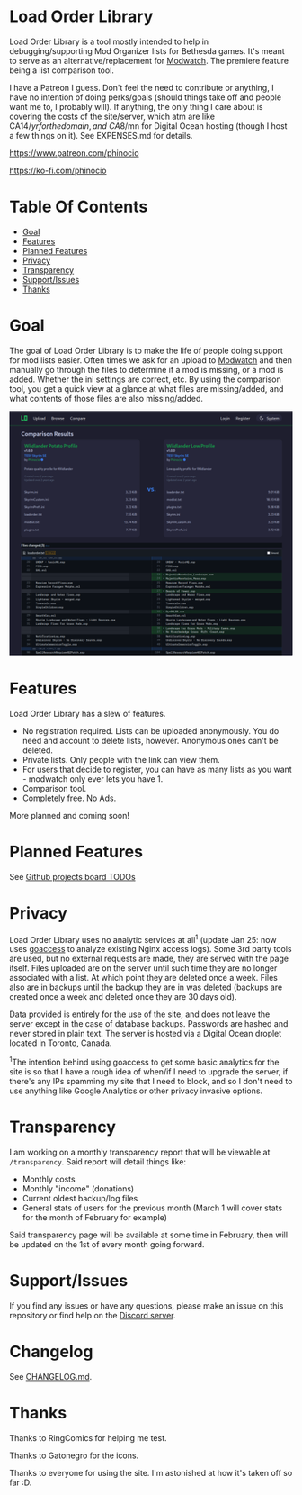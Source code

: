 # Load Order Library

Load Order Library is a tool mostly intended to help in debugging/supporting Mod Organizer lists for Bethesda games. It's meant to serve as an alternative/replacement for [Modwatch](https://modwat.ch/). The premiere feature being a list comparison tool.

I have a Patreon I guess. Don't feel the need to contribute or anything, I have no intention of doing perks/goals (should things take off and people want me to, I probably will). If anything, the only thing I care about is covering the costs of the site/server, which atm are like CA$14/yr for the domain, and ~CA$8/mn for Digital Ocean hosting (though I host a few things on it). See EXPENSES.md for details.

https://www.patreon.com/phinocio

https://ko-fi.com/phinocio

# Table Of Contents

<!-- TOC -->

-   [Goal](#goal)
-   [Features](#features)
-   [Planned Features](#planned-features)
-   [Privacy](#privacy)
-   [Transparency](#transparency)
-   [Support/Issues](#supportissues)
-   [Thanks](#thanks)

<!-- /TOC -->

# Goal

The goal of Load Order Library is to make the life of people doing support for mod lists easier. Often times we ask for an upload to [Modwatch](https://modwat.ch/) and then manually go through the files to determine if a mod is missing, or a mod is added. Whether the ini settings are correct, etc. By using the comparison tool, you get a quick view at a glance at what files are missing/added, and what contents of those files are also missing/added.

![Image of comparison tool](./docs/images/lol-compare.png)

# Features

Load Order Library has a slew of features.

-   No registration required. Lists can be uploaded anonymously. You do need and account to delete lists, however. Anonymous ones can't be deleted.
-   Private lists. Only people with the link can view them.
-   For users that decide to register, you can have as many lists as you want - modwatch only ever lets you have 1.
-   Comparison tool.
-   Completely free. No Ads.

More planned and coming soon!

# Planned Features

See [Github projects board TODOs](https://github.com/phinocio/loadorderlibrary/projects/1)

# Privacy

Load Order Library uses no analytic services at all<sup>1</sup> (update Jan 25: now uses [goaccess](https://goaccess.io/) to analyze existing Nginx access logs). Some 3rd party tools are used, but no external requests are made, they are served with the page itself. Files uploaded are on the server until such time they are no longer associated with a list. At which point they are deleted once a week. Files also are in backups until the backup they are in was deleted (backups are created once a week and deleted once they are 30 days old).

Data provided is entirely for the use of the site, and does not leave the server except in the case of database backups. Passwords are hashed and never stored in plain text. The server is hosted via a Digital Ocean droplet located in Toronto, Canada.

<sup>1</sup>The intention behind using goaccess to get some basic analytics for the site is so that I have a rough idea of when/if I need to upgrade the server, if there's any IPs spamming my site that I need to block, and so I don't need to use anything like Google Analytics or other privacy invasive options.

# Transparency

I am working on a monthly transparency report that will be viewable at `/transparency`. Said report will detail things like:

-   Monthly costs
-   Monthly "income" (donations)
-   Current oldest backup/log files
-   General stats of users for the previous month (March 1 will cover stats for the month of February for example)

Said transparency page will be available at some time in February, then will be updated on the 1st of every month going forward.

# Support/Issues

If you find any issues or have any questions, please make an issue on this repository or find help on the [Discord server](https://discord.gg/K3KnEgrQE4).

# Changelog

See [CHANGELOG.md](https://github.com/phinocio/loadorderlibrary/blob/master/CHANGELOG.md).

# Thanks

Thanks to RingComics for helping me test.

Thanks to Gatonegro for the icons.

Thanks to everyone for using the site. I'm astonished at how it's taken off so far :D.
